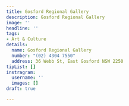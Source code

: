 ```yaml
---
title: Gosford Regional Gallery
description: Gosford Regional Gallery
image: ''
headline: ''
tags:
- Art & Culture
details:
  name: Gosford Regional Gallery
  number: "(02) 4304 7550"
  address: 36 Webb St, East Gosford NSW 2250
tipList: []
instragram:
  username: ''
  images: []
draft: true

---
```

